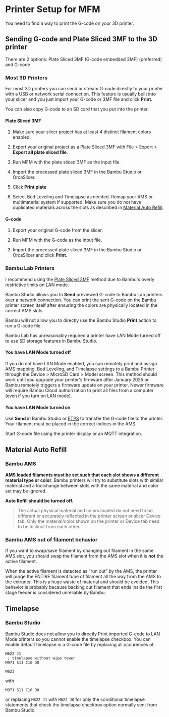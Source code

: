 # Printer Setup for MFM

You need to find a way to print the G-code on your 3D printer.

## Sending G-code and Plate Sliced 3MF to the 3D printer

There are 2 options: Plate Sliced 3MF (G-code embedded 3MF) (preferred) and G-code

### Most 3D Printers

For most 3D printers you can send or stream G-code directly to your printer with a USB or network serial connection. This feature is usually built into your slicer and you just import your G-code or 3MF file and click **Print**.

You can also copy G-code to an SD card that you put into the printer.

#### Plate Sliced 3MF

1. Make sure your slicer project has at least 4 distinct filament colors enabled.

2. Export your original project as a Plate Sliced 3MF with File > Export > **Export all plate sliced file**.

3. Run MFM with the plate sliced 3MF as the input file.

4. Import the processed plate sliced 3MF in the Bambu Studio or OrcaSlicer.

5. Click **Print plate**

6. Select Bed Leveling and Timelapse as needed. Remap your AMS or multimaterial system if supported. Make sure you do not have duplicated materials across the slots as described in [Material Auto Refill](#material-auto-refill).

#### G-code

1. Export your original G-code from the slicer.

2. Run MFM with the G-code as the input file.

3. Import the processed plate sliced 3MF in the Bambu Studio or OrcaSlicer and click **Print**.

### Bambu Lab Printers

I recommend using the [Plate Sliced 3MF](#plate-sliced-3mf) method due to Bambu's overly restrictive limits on LAN mode.

Bambu Studio allows you to **Send** previewed G-code to Bambu Lab printers over a network connection. You can print the sent G-code on the Bambu printer screen itself after ensuring the colors are physically located in the correct AMS slots.

Bambu will not allow you to directly use the Bambu Studio **Print** action to run a G-code file.

Bambu Lab has unreasonably required a printer have LAN Mode turned off to use SD storage features in Bambu Studio.

#### You have LAN Mode turned off

If you do not have LAN Mode enabled, you can remotely print and assign AMS mapping, Bed Leveling, and Timelapse settings to a Bambu Printer through the Device > MicroSD Card > Model screen. This method should work until you upgrade your printer's firmware after January 2025 or Bambu remotely triggers a firmware update on your printer. Newer firmware will require Bambu Cloud authorization to print all files from a computer (even if you turn on LAN mode).

#### You have LAN Mode turned on

Use **Send** in Bambu Studio or [FTPS](https://forum.bambulab.com/t/we-can-now-connect-to-ftp-on-the-p1-and-a1-series/6464) to transfer the G-code file to the printer. Your filament must be placed in the correct indices in the AMS.

Start G-code file using the printer display or an MQTT integration.

## Material Auto Refill

### Bambu AMS

**AMS loaded filaments must be set such that each slot shows a different material type or color**. Bambu printers will try to substitute slots with similar material and a toolchange between slots with the same material and color set may be ignored.

**Auto Refill should be turned off.**

> The actual physical material and colors loaded do not need to be different or accurately reflected in the printer screen or slicer Device tab. Only the material/color shown on the printer or Device tab need to be distinct from each other.

### Bambu AMS out of filament behavior

If you want to swap/save filament by changing out filament in the same AMS slot, you should swap the filament from the AMS slot when it is **not** the active filament.

When the active filament is detected as "run out" by the AMS, the printer will purge the ENTIRE filament tube of filament all the way from the AMS to the extruder. This is a huge waste of material and should be avoided. This behavior is probably because backing out filament that ends inside the first stage feeder is considered unreliable by Bambu.

## Timelapse

### Bambu Studio

Bambu Studio does not allow you to directly Print imported G-code to LAN Mode printers so you cannot enable the timelapse checkbox. You can enable default timelapse in a G-code file by replacing all occurences of

```gcode
M622 J1
 ; timelapse without wipe tower
M971 S11 C10 O0

M623
```

with

```gcode
M971 S11 C10 O0
```

or replacing `M622 J1` with `M622 J0` for only the conditional timelapse statements that check the timelapse checkbox option normally sent from Bambu Studio.
